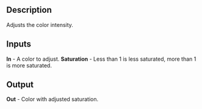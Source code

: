## Description
Adjusts the color intensity.

## Inputs
**In** - A color to adjust.
**Saturation** - Less than 1 is less saturated, more than 1 is more saturated.

## Output
**Out** - Color with adjusted saturation.
